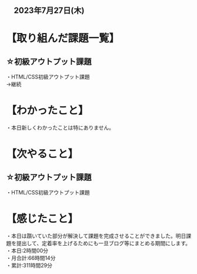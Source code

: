 ## 　2023年7月27日(木)
# 【取り組んだ課題一覧】
## ☆初級アウトプット課題
・HTML/CSS初級アウトプット課題<br>
→継続<br>
# 【わかったこと】
・本日新しくわかったことは特にありません。<br>
# 【次やること】
## ☆初級アウトプット課題
・HTML/CSS初級アウトプット課題<br>
# 【感じたこと】
・本日は躓いていた部分が解決して課題を完成させることができました。明日課題を提出して、定着率を上げるためにも一旦ブログ等にまとめる期間にします。<br>
・本日:2時間00分<br>
・月合計:66時間14分<br>
・累計:311時間29分<br>
